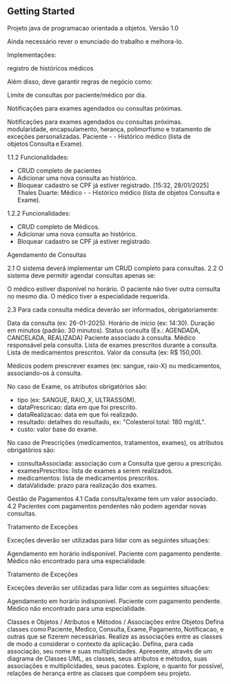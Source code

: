 ## Getting Started

Projeto java de programacao orientada a objetos.
Versão 1.0

Ainda necessário rever o enunciado do trabalho e melhora-lo.

Implementações: 

registro de históricos médicos


Além disso, deve garantir regras de negócio como:

Limite de consultas por paciente/médico por dia.


Notificações para exames agendados ou consultas próximas.

Notificações para exames agendados ou consultas próximas.
modularidade, encapsulamento, herança, polimorfismo e tratamento de exceções personalizadas.
Paciente - - Histórico médico (lista de objetos Consulta e Exame).

1.1.2 Funcionalidades:
- CRUD completo de pacientes
- Adicionar uma nova consulta ao histórico.
- Bloquear cadastro se CPF já estiver registrado.
[15:32, 28/01/2025] Thales Duarte: Médico - - Histórico médico (lista de objetos Consulta e Exame).

1.2.2 Funcionalidades:
- CRUD completo de Médicos.
- Adicionar uma nova consulta ao histórico.
- Bloquear cadastro se CPF já estiver registrado.


Agendamento de Consultas

2.1 O sistema deverá implementar um CRUD completo para consultas.
2.2 O sistema deve permitir agendar consultas apenas se:

O médico estiver disponível no horário.
O paciente não tiver outra consulta no mesmo dia.
O médico tiver a especialidade requerida.

2.3 Para cada consulta médica deverão ser informados, obrigatoriamente:

Data da consulta (ex: 26-01-2025).
Horário de início (ex: 14:30).
Duração em minutos (padrão: 30 minutos).
Status consulta (Ex.: AGENDADA, CANCELADA, REALIZADA)
Paciente associado à consulta.
Médico responsável pela consulta.
Lista de exames prescritos durante a consulta.
Lista de medicamentos prescritos.
Valor da consulta (ex: R$ 150,00).

Médicos podem prescrever exames (ex: sangue, raio-X) ou medicamentos, associando-os à consulta.

No caso de Exame, os atributos obrigatórios são:
- tipo (ex: SANGUE, RAIO_X, ULTRASSOM).
- dataPrescricao: data em que foi prescrito.
- dataRealizacao: data em que foi realizado.
- resultado: detalhes do resultado, ex: "Colesterol total: 180 mg/dL".
- custo: valor base do exame.

No caso de Prescrições (medicamentos, tratamentos, exames), os atributos obrigatórios são:
- consultaAssociada: associação com a Consulta que gerou a prescrição.
- examesPrescritos: lista de exames a serem realizados.
- medicamentos: lista de medicamentos prescritos.
- dataValidade: prazo para realização dos exames.

Gestão de Pagamentos
4.1 Cada consulta/exame tem um valor associado.
4.2 Pacientes com pagamentos pendentes não podem agendar novas consultas.

Tratamento de Exceções

Exceções deverão ser utilizadas para lidar com as seguintes situações:

Agendamento em horário indisponível.
Paciente com pagamento pendente.
Médico não encontrado para uma especialidade.

Tratamento de Exceções

Exceções deverão ser utilizadas para lidar com as seguintes situações:

Agendamento em horário indisponível.
Paciente com pagamento pendente.
Médico não encontrado para uma especialidade.

Classes e Objetos / Atributos e Métodos / Associações entre Objetos
Defina classes como Paciente, Medico, Consulta, Exame, Pagamento, Notificacao, e outras que se fizerem necessárias.
Realize as associações entre as classes de modo a considerar o contexto da aplicação. Defina, para cada associação, seu nome e suas multiplicidades.
Apresente, através de um diagrama de Classes UML, as classes, seus atributos e métodos, suas associações e multiplicidades, seus pacotes.
Explore, o quanto for possível, relações de herança entre as classes que compõem seu projeto.